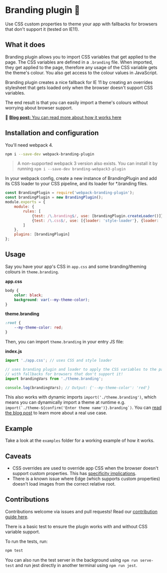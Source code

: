 # Branding plugin 🎨

Use CSS custom properties to theme your app with fallbacks for browsers that don't support it (tested on IE11).

## What it does
Branding plugin allows you to import CSS variables that get applied to the page. 
The CSS variables are defined in a `.branding` file. 
When imported, they get applied to the page, therefore any usage of the CSS variable gets the theme's colour.
You also get access to the colour values in JavaScript.

Branding plugin creates a nice fallback for IE 11 by creating an overrides stylesheet that gets loaded only when the browser doesn't support CSS variables.

The end result is that you can easily import a theme's colours without worrying about browser support.

📃 [**Blog post:** You can read more about how it works here](https://medium.com/huddle-engineering/branding-huddles-ui-using-css-variables-and-webpack-8613dba8aaba)

## Installation and configuration
You'll need webpack 4.

```bash
npm i --save-dev webpack-branding-plugin
```

> A non-supported webpack 3 version also exists. You can install it by running `npm i --save-dev branding-webpack3-plugin`


In your webpack config, create a new instance of BrandingPlugin and 
add its CSS loader to your CSS pipeline, and its loader for *.branding files.

```js
const BrandingPlugin = require('webpack-branding-plugin');
const brandingPlugin = new BrandingPlugin();
module.exports = {
    module: {
        rules: [
            {test: /\.branding$/, use: [brandingPlugin.createLoader()]},
            {test: /\.css$/, use: [{loader: 'style-loader'}, {loader: 'css-loader'}, brandingPlugin.createCSSLoader()]}
        ]
    },
    plugins: [brandingPlugin]
};
```



## Usage
Say you have your app's CSS in `app.css` and some branding/theming colours in `theme.branding`.

**app.css**
```css
body {
    color: black;
    background: var(--my-theme-color);
}
```

**theme.branding**
```css
:root {
    --my-theme-color: red;
}
```

Then, you can import `theme.branding` in your entry JS file:

**index.js**
```js
import './app.css'; // uses CSS and style loader

// uses branding plugin and loader to apply the CSS variables to the page,
// with fallbacks for browsers that don't support it!
import brandingVars from './theme.branding';

console.log(brandingVars); // Output: {'--my-theme-color': 'red'}
```

This also works with dynamic imports `import('./theme.branding')`, which means you can dynamically import a theme
at runtime e.g. ```import(`./theme-${confirm('Enter theme name')}.branding`)```. 
You can [read the blog post](https://medium.com/huddle-engineering/branding-huddles-ui-using-css-variables-and-webpack-8613dba8aaba) to learn more about a real use case. 


## Example

Take a look at the `examples` folder for a working example of how it works.

## Caveats
- CSS overrides are used to override app CSS when the browser doesn't support custom properties. This has [specificity implications](https://developer.mozilla.org/en-US/docs/Web/CSS/Specificity).
- There is a known issue where Edge (which supports custom properties) doesn't load images from the correct relative root.  

## Contributions

Contributions welcome via issues and pull requests! Read our [contribution guide here](https://github.com/HuddleEng/Open-Source/blob/master/CONTRIBUTING.md).

There is a basic test to ensure the plugin works with and without CSS variable support.

To run the tests, run:

```bash
npm test
```

You can also run the test server in the background using `npm run serve-test` and run jest directly in another terminal using `npm run jest`.
